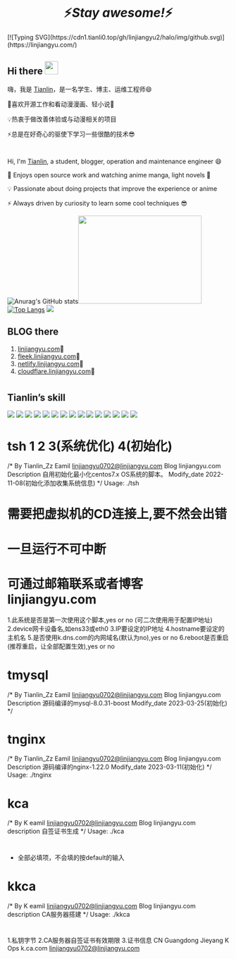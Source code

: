 <h1 align='center'>⚡️<i>Stay awesome!</i>⚡️</h1>
[![Typing SVG](https://cdn1.tianli0.top/gh/linjiangyu2/halo/img/github.svg)](https://linjiangyu.com/)

## Hi there <img src="https://cdn1.tianli0.top/gh/linjiangyu2/halo/img/wave.gif" width="30px">
嗨，我是 [Tianlin](https://www.linjiangyu.com/personal/about/)，是一名学生、博主、运维工程师😄

💖喜欢开源工作和看动漫漫画、轻小说👀

💡热衷于做改善体验或与动漫相关的项目

⚡总是在好奇心的驱使下学习一些很酷的技术😎

# 
Hi, I'm [Tianlin](https://www.linjiangyu.com/personal/about/), a student, blogger, operation and maintenance engineer 😄

💖 Enjoys open source work and watching anime manga, light novels 👀

💡 Passionate about doing projects that improve the experience or anime

⚡ Always driven by curiosity to learn some cool techniques 😎

![Anurag's GitHub stats](https://readme.linjiangyu.com/api?username=linjiangyu2&show_icons=true&theme=radical)<img src="https://cdn1.tianli0.top/gh/linjiangyu2/halo/img/code.gif" width="280px" height='200px'></img>
[![Top Langs](https://readme.linjiangyu.com/api/top-langs/?username=linjiangyu2&layout=compact)](https://www.linjiangyu.com/)
<a href="https://github.com/anuraghazra/github-readme-stats">
  <img src="https://readme.linjiangyu.com/api/pin/?username=linjiangyu2&repo=K" width=auto />
</a>

<!-- [![stackoverflow card](https://readme-components.vercel.app/api?component=stackoverflow&stackoverflowid=18821000)](https://github.com/harish-sethuraman/readme-components) -->

## BLOG there
1. [linjiangyu.com](https://linjiangyu.com/)🍧
2. [fleek.linjiangyu.com](https://fleek.linjiangyu.com/)🍰
3. [netlify.linjiangyu.com](https://netlify.linjiangyu.com/)🍨
4. [cloudflare.linjiangyu.com](https://cloudflare.linjiangyu.com/)🍨
# 
## Tianlin’s skill
![](https://img.shields.io/badge/Linux-RedHat-informational?style=flat&logo=<LOGO_NAME>&logoColor=white&color=ff0066)
![](https://img.shields.io/badge/Linux-CentOS-informational?style=flat&logo=<LOGO_NAME>&logoColor=white&color=ffffe5)
![](https://img.shields.io/badge/Linux-RockyLinux-informational?style=flat&logo=<LOGO_NAME>&logoColor=white&color=2bbc8a)
![](https://img.shields.io/badge/CloudNative-Kubernetes-informational?style=flat&logo=<LOGO_NAME>&logoColor=white&color=0000cc)
![](https://img.shields.io/badge/CloudNative-Docker-informational?style=flat&logo=<LOGO_NAME>&logoColor=white&color=3333ff)
![](https://img.shields.io/badge/Ops-Nginx-informational?style=flat&logo=<LOGO_NAME>&logoColor=white&color=b3ffcc)
![](https://img.shields.io/badge/Ops-Apache-informational?style=flat&logo=<LOGO_NAME>&logoColor=white&color=ffff80)
![](https://img.shields.io/badge/Ops-Tomcat-informational?style=flat&logo=<LOGO_NAME>&logoColor=white&color=C3C0C0)
![](https://img.shields.io/badge/Ops-MySQL-informational?style=flat&logo=<LOGO_NAME>&logoColor=white&color=2bbc8a)
![](https://img.shields.io/badge/Ops-Redis-informational?style=flat&logo=<LOGO_NAME>&logoColor=white&color=ff3333)
![](https://img.shields.io/badge/Ops-mongodb-informational?style=flat&logo=<LOGO_NAME>&logoColor=white&color=ffff80)
![](https://img.shields.io/badge/Monitor-Prometheus-informational?style=flat&logo=<LOGO_NAME>&logoColor=white&color=ffd9b3)
![](https://img.shields.io/badge/Monitor-Zabbix-informational?style=flat&logo=<LOGO_NAME>&logoColor=white&color=ff5c33)
![](https://img.shields.io/badge/Storage-Ceph-informational?style=flat&logo=<LOGO_NAME>&logoColor=white&color=ffcc80)
![](https://img.shields.io/badge/Grid-Consul-informational?style=flat&logo=<LOGO_NAME>&logoColor=white&color=ff80df)
# tsh 1 2 3(系统优化) 4(初始化)
/* By Tianlin_Zz
  Eamil 	linjiangyu0702@linjiangyu.com
  Blog  	linjiangyu.com
  Description   自用初始化最小化centos7.x OS系统的脚本。
  Modify_date	2022-11-08(初始化添加收集系统信息)
*/
Usage: ./tsh
# 需要把虚拟机的CD连接上,要不然会出错
# 一旦运行不可中断
# 可通过邮箱联系或者博客linjiangyu.com
1.此系统是否是第一次使用这个脚本,yes or no (可二次使用用于配置IP地址)
2.device网卡设备名,如ens33或eth0
3.IP要设定的IP地址
4.hostname要设定的主机名
5.是否使用k.dns.com的内网域名(默认为no),yes or no
6.reboot是否重启(推荐重启，让全部配置生效),yes or no
# tmysql
/* By Tianlin_Zz
  Eamil         linjiangyu0702@linjiangyu.com
  Blog          linjiangyu.com
  Description   源码编译的mysql-8.0.31-boost
  Modify_date   2023-03-25(初始化)
*/
# tnginx
/* By Tianlin_Zz
  Eamil         linjiangyu0702@linjiangyu.com
  Blog          linjiangyu.com
  Description   源码编译的nginx-1.22.0
  Modify_date   2023-03-11(初始化)
*/
Usage: ./tnginx
# kca
/* By K
  eamil 	linjiangyu0702@linjiangyu.com
  Blog  	linjiangyu.com
  description   自签证书生成
*/
Usage: ./kca
# 
* 全部必填项，不会填的按default的输入
# kkca
/* By K
  eamil 	linjiangyu0702@linjiangyu.com
  Blog  	linjiangyu.com
  description   CA服务器搭建
*/
Usage: ./kkca
#
1.私钥字节
2.CA服务器自签证书有效期限
3.证书信息
  CN
  Guangdong
  Jieyang
  K
  Ops
  k.ca.com
  linjiangyu0702@linjiangyu.com
